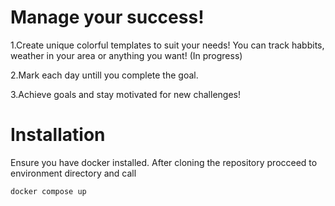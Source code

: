 # Manage your success!
1.Create unique colorful templates to suit your needs! You can track habbits, weather in your area or anything you want! (In progress)

2.Mark each day untill you complete the goal.

3.Achieve goals and stay motivated for new challenges!

# Installation
Ensure you have docker installed.
After cloning the repository procceed to environment directory and call
```
docker compose up
```
